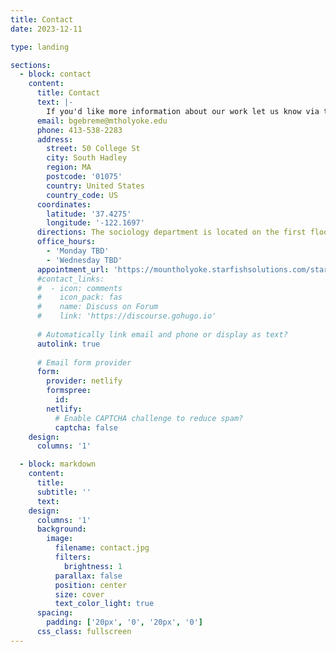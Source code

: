 ```yaml
---
title: Contact
date: 2023-12-11

type: landing

sections:
  - block: contact
    content:
      title: Contact
      text: |-
        If you'd like more information about our work let us know via the form below. 
      email: bgebreme@mtholyoke.edu
      phone: 413-538-2283
      address:
        street: 50 College St
        city: South Hadley
        region: MA
        postcode: '01075'
        country: United States
        country_code: US
      coordinates:
        latitude: '37.4275'
        longitude: '-122.1697'
      directions: The sociology department is located on the first floor of Porter Hall.
      office_hours:
        - 'Monday TBD'
        - 'Wednesday TBD'
      appointment_url: 'https://mountholyoke.starfishsolutions.com/starfish-ops/dl/instructor/serviceCatalog.html?bookmark=connection/968374/schedule'
      #contact_links:
      #  - icon: comments
      #    icon_pack: fas
      #    name: Discuss on Forum
      #    link: 'https://discourse.gohugo.io'
    
      # Automatically link email and phone or display as text?
      autolink: true
    
      # Email form provider
      form:
        provider: netlify
        formspree:
          id:
        netlify:
          # Enable CAPTCHA challenge to reduce spam?
          captcha: false
    design:
      columns: '1'

  - block: markdown
    content:
      title:
      subtitle: ''
      text:
    design:
      columns: '1'
      background:
        image: 
          filename: contact.jpg
          filters:
            brightness: 1
          parallax: false
          position: center
          size: cover
          text_color_light: true
      spacing:
        padding: ['20px', '0', '20px', '0']
      css_class: fullscreen
---
```

